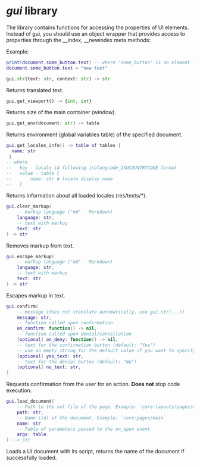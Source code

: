 # *gui* library

The library contains functions for accessing the properties of UI elements. Instead of gui, you should use an object wrapper that provides access to properties through the __index, __newindex meta methods:

Example:

```lua
print(document.some_button.text) -- where 'some_button' is an element id
document.some_button.text = "new text"
```

```python
gui.str(text: str, context: str) -> str
```

Returns translated text.

```python
gui.get_viewport() -> {int, int}
```

Returns size of the main container (window).

```python
gui.get_env(document: str) -> table
```

Returns environment (global variables table) of the specified document.

```lua
gui.get_locales_info() -> table of tables {
  name: str
 }
-- where
--   key - locale id following isolangcode_ISOCOUNTRYCODE format
--   value - table {
--       name: str # locale display name
--   }
```

Returns information about all loaded locales (res/texts/\*).

```lua
gui.clear_markup(
    -- markup language ("md" - Markdown)
    language: str,
    -- text with markup
    text: str
) -> str
```

Removes markup from text.

```lua
gui.escape_markup(
    -- markup language ("md" - Markdown)
    language: str,
    -- text with markup
    text: str
) -> str
```

Escapes markup in text.

```lua
gui.confirm(
    -- message (does not translate automatically, use gui.str(...))
    message: str,
    -- function called upon confirmation
    on_confirm: function() -> nil,
    -- function called upon denial/cancellation
    [optional] on_deny: function() -> nil,
    -- text for the confirmation button (default: "Yes")
    -- use an empty string for the default value if you want to specify no_text.
    [optional] yes_text: str,
    -- text for the denial button (default: "No")
    [optional] no_text: str,
)
```

Requests confirmation from the user for an action. **Does not** stop code execution.

```lua
gui.load_document(
    -- Path to the xml file of the page. Example: `core:layouts/pages/main.xml`
    path: str,
    -- Name (id) of the document. Example: `core:pages/main`
    name: str
    -- Table of parameters passed to the on_open event
    args: table
) --> str
```

Loads a UI document with its script, returns the name of the document if successfully loaded.
